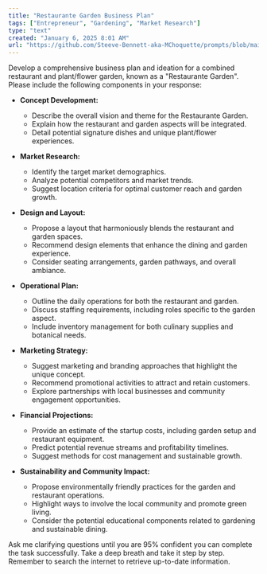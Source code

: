 ```yaml
---
title: "Restaurante Garden Business Plan"
tags: ["Entrepreneur", "Gardening", "Market Research"]
type: "text"
created: "January 6, 2025 8:01 AM"
url: "https://github.com/Steeve-Bennett-aka-MChoquette/prompts/blob/main/restaurante_garden_business_plan.md"
---
```


Develop a comprehensive business plan and ideation for a combined restaurant and plant/flower garden, known as a "Restaurante Garden". Please include the following components in your response:

- **Concept Development:**
  - Describe the overall vision and theme for the Restaurante Garden.
  - Explain how the restaurant and garden aspects will be integrated.
  - Detail potential signature dishes and unique plant/flower experiences.

- **Market Research:**
  - Identify the target market demographics.
  - Analyze potential competitors and market trends.
  - Suggest location criteria for optimal customer reach and garden growth.

- **Design and Layout:**
  - Propose a layout that harmoniously blends the restaurant and garden spaces.
  - Recommend design elements that enhance the dining and garden experience.
  - Consider seating arrangements, garden pathways, and overall ambiance.

- **Operational Plan:**
  - Outline the daily operations for both the restaurant and garden.
  - Discuss staffing requirements, including roles specific to the garden aspect.
  - Include inventory management for both culinary supplies and botanical needs.

- **Marketing Strategy:**
  - Suggest marketing and branding approaches that highlight the unique concept.
  - Recommend promotional activities to attract and retain customers.
  - Explore partnerships with local businesses and community engagement opportunities.

- **Financial Projections:**
  - Provide an estimate of the startup costs, including garden setup and restaurant equipment.
  - Predict potential revenue streams and profitability timelines.
  - Suggest methods for cost management and sustainable growth.

- **Sustainability and Community Impact:**
  - Propose environmentally friendly practices for the garden and restaurant operations.
  - Highlight ways to involve the local community and promote green living.
  - Consider the potential educational components related to gardening and sustainable dining.

Ask me clarifying questions until you are 95% confident you can complete the task successfully. Take a deep breath and take it step by step. Remember to search the internet to retrieve up-to-date information.